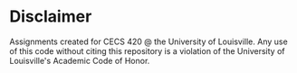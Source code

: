 # Disclaimer
Assignments created for CECS 420 @ the University of Louisville. Any use of this code without citing this repository is a violation of the University of Louisville's Academic Code of Honor.
